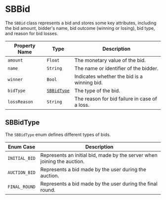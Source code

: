 # SBBid

The `SBBid` class represents a bid and stores some key attributes, including the bid amount, bidder's name, bid
outcome (winning or losing), bid type, and reason for bid losses.

| **Property Name** | **Type**                                               | **Description**                               |
|-------------------|--------------------------------------------------------|-----------------------------------------------|
| `amount`          | `Float`                                                | The monetary value of the bid.                |
| `name`            | `String`                                               | The name or identifier of the bidder.         |
| `winner`          | `Bool`                                                 | Indicates whether the bid is a winning bid.   |
| `bidType`         | <code>[SBBidType](object-model/sbbid#sbbidtype)</code> | The type of the bid.                          |
| `lossReason`      | `String`                                               | The reason for bid failure in case of a loss. |

## SBBidType

The `SBBidType` enum defines different types of bids.

| **Enum Case** | **Description**                                                         |
|---------------|-------------------------------------------------------------------------|
| `INITIAL_BID` | Represents an initial bid, made by the server when joining the auction. |
| `AUCTION_BID` | Represents a bid made by the user during the auction.                   |
| `FINAL_ROUND` | Represents a bid made by the user during the final round.               |
